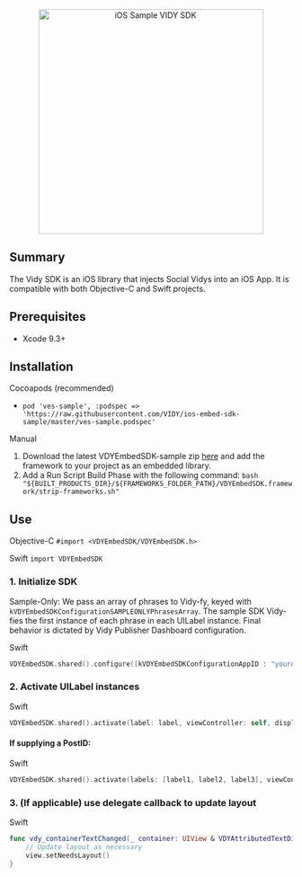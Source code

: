 <div align="center">
<img
  src="https://i.imgur.com/QByDWEn.png"
  title="iOS Sample VIDY SDK"
  width="400px">
</div>


## Summary

The Vidy SDK is an iOS library that injects Social Vidys into an iOS App. It is compatible with both Objective-C and Swift projects.

## Prerequisites
* Xcode 9.3+

## Installation

Cocoapods (recommended)
* ```pod 'ves-sample', :podspec => 'https://raw.githubusercontent.com/VIDY/ios-embed-sdk-sample/master/ves-sample.podspec'```

Manual
1. Download the latest VDYEmbedSDK-sample zip <a href="https://github.com/VIDY/ios-embed-sdk-sample" target="_blank">here</a> and add the framework to your project as an embedded library.
2. Add a Run Script Build Phase with the following command:
```bash "${BUILT_PRODUCTS_DIR}/${FRAMEWORKS_FOLDER_PATH}/VDYEmbedSDK.framework/strip-frameworks.sh"```

## Use

Objective-C
```#import <VDYEmbedSDK/VDYEmbedSDK.h>```

Swift
```import VDYEmbedSDK```

### 1. Initialize SDK
Sample-Only: We pass an array of phrases to Vidy-fy, keyed with `kVDYEmbedSDKConfigurationSAMPLEONLYPhrasesArray`. The sample SDK Vidy-fies the first instance of each phrase in each UILabel instance. Final behavior is dictated by Vidy Publisher Dashboard configuration.

Swift
```swift
VDYEmbedSDK.shared().configure([kVDYEmbedSDKConfigurationAppID : "yourAppID", kVDYEmbedSDKConfigurationSAMPLEONLYPhrasesArray : ["phrases that","i want Vidy-fied"]])
```

### 2. Activate UILabel instances

Swift
```swift
VDYEmbedSDK.shared().activate(label: label, viewController: self, displayDelegate: self)
```
#### If supplying a PostID:

Swift
```swift
VDYEmbedSDK.shared().activate(labels: [label1, label2, label3], viewController: self, postID: "yourPostID", displayDelegate: self)
```

### 3. (If applicable) use delegate callback to update layout

Swift
```swift
func vdy_containerTextChanged(_ container: UIView & VDYAttributedTextDisplay) {
    // Update layout as necessary
    view.setNeedsLayout()
}
```
